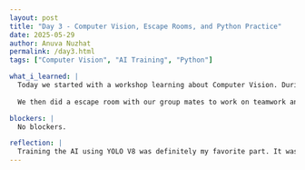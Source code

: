 ```yaml
--- 
layout: post
title: "Day 3 - Computer Vision, Escape Rooms, and Python Practice"
date: 2025-05-29
author: Anuva Nuzhat
permalink: /day3.html
tags: ["Computer Vision", "AI Training", "Python"]

what_i_learned: |
  Today we started with a workshop learning about Computer Vision. During this workshop we learned how to train our computer models to classify different images. Firstly we got introduced to computer vision with previously trained models on Teachable Machine. We then trained them ourselves using YOLO V8 and tried it out on some images and videos. My model was able to identify a puppy I had in my picture and then some people and a bowling ball from my video.
  
  We then did a escape room with our group mates to work on teamwork and collaboration. After we did some python practice with brain teasers on sets and dictionaries and also learned about file I/O. 

blockers: |
  No blockers.

reflection: |
  Training the AI using YOLO V8 was definitely my favorite part. It was so cool to see how it could identify different people and parts of a video. I'm really interested in learning more about computer vision and how I can apply it to my research. The escape room was also a lot of fun and had gotten me closer to my group mates.
---
```

